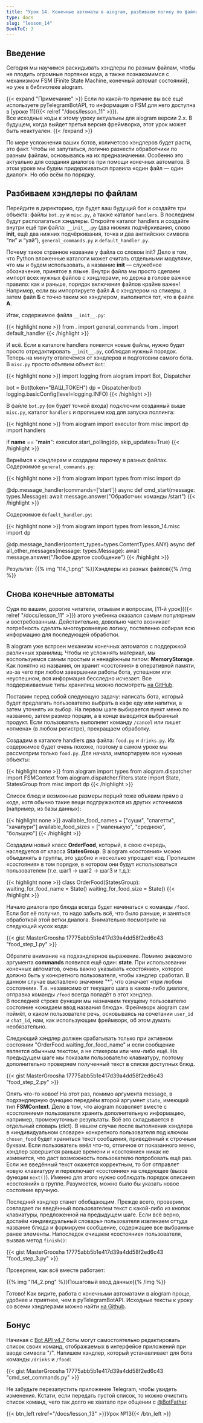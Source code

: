 ```yaml
---
title: "Урок 14. Конечные автоматы в aiogram, разбиваем логику по файлам"
type: docs
slug: "lesson_14"
BookToC: 3
---
```


## Введение

Сегодня мы научимся раскидывать хэндлеры по разным файлам, чтобы не плодить огромные портянки кода, а также познакомимся с механизмом FSM (Finite State Machine, конечный автомат состояний), но уже в библиотеке aiogram. 

{{< expand "Примечание" >}}
Если по какой-то причине вы всё ещё используете pyTelegramBotAPI, то информация о FSM для него доступна в [уроке 11]({{< relref "/docs/lesson_11" >}}).  
Все исходные коды к этому уроку актуальны для aiogram версии 2.x. В будущем, когда выйдет третья версия фреймворка, этот урок может быть неактуален.
{{< /expand >}}

По мере усложнения ваших ботов, количетсво хэндлеров будет расти, это факт. Чтобы не запутаться, логично разнести обработчики по разным файлам, основываясь на их предназначении. Особенно это актуально для создания диалогов при помощи конечных автоматов. В этом уроке мы будем придерживаться правила «один файл — один диалог». Но обо всём по порядку.

## Разбиваем хэндлеры по файлам

Перейдите в директорию, где будет ваш будущий бот и создайте три объекта: файлы `bot.py` и `misc.py`, а также каталог `handlers`. В последнем будут располагаться хэндлеры. Откройте каталог handlers и создайте внутри ещё три файла: `__init__.py` (два нижних подчёркивания, слово **init**, ещё два нижних подчёркивания, точка и два английских символа “пи” и “уай”), `general_commands.py` и `default_handler.py`.

Почему такое странное название у файла со словом init? Дело в том, что Python вложенные каталоги может считать отдельными модулями, что мы и будем использовать, а название __init__ — служебное обозначение, принятое в языке. Внутри файла мы просто сделаем импорт всех нужных файлов с хэндлерами, но держа в голове важное правило: как и раньше, порядок включения файлов крайне важен!   Например, если вы импортируете файл **A** с хэндлером на стикеры, а затем файл **Б** с точно таким же хэндлером, выполнится тот, что в файле **А**.

Итак, содержимое файла `__init__.py`:

{{< highlight none >}}
from . import general_commands
from . import default_handler
{{< /highlight >}}

И всё. Если в каталоге handlers появятся новые файлы, нужно будет просто отредактировать `__init__.py`, соблюдая нужный порядок. Теперь на минуту отвлечёмся от хэндлеров и подготовим самого бота. В `misc.py` просто объявим объект `Bot`:

{{< highlight none >}}
import logging
from aiogram import Bot, Dispatcher

bot = Bot(token="ВАШ_ТОКЕН")
dp = Dispatcher(bot)
logging.basicConfig(level=logging.INFO)
{{< /highlight >}}

В файле `bot.py` (он будет точкой входа) подключим созданный выше `misc.py`, каталог `handlers` и пропишем код для запуска поллинга:

{{< highlight none >}}
from aiogram import executor
from misc import dp
import handlers

if __name__ == "__main__":
    executor.start_polling(dp, skip_updates=True)
{{< /highlight >}}

Вернёмся к хэндлерам и создадим парочку в разных файлах.
Содержимое `general_commands.py`:

{{< highlight none >}}
from aiogram import types
from misc import dp

@dp.message_handler(commands=['start'])
async def cmd_start(message: types.Message):
    await message.answer("Обработчик команды /start")
{{< /highlight >}}

Содержимое `default_handler.py`:

{{< highlight none >}}
from aiogram import types
from lesson_14.misc import dp


@dp.message_handler(content_types=types.ContentTypes.ANY)
async def all_other_messages(message: types.Message):
    await message.answer("Любое другое сообщение")
{{< /highlight >}}

Результат:
{{% img "l14_1.png" %}}Хэндлеры из разных файлов{{% /img %}}

## Снова конечные автоматы

Судя по вашим, дорогие читатели, отзывам и вопросам, [11-й урок]({{< relref "/docs/lesson_11" >}}) этого учебника оказался самым популярным и востребованным. Действительно, довольно часто возникает потребность сделать многоуровневую логику, постепенно собирая всю информацию для последующей обработки.  

В aiogram уже встроен механизм конечных автоматов с поддержкой различных хранилищ. Чтобы не усложнять материал, мы воспользуемся самым простым и ненадёжным типом: **MemoryStorage**. Как понятно из названия, он хранит «состояния» в оперативной памяти, из-за чего при любом завершении работы бота, успешном или неуспешном, вся информация бесследно исчезает. Все поддерживаемые типы хранилищ можно посмотреть [на GitHub](https://github.com/aiogram/aiogram/tree/master/aiogram/contrib/fsm_storage).

Поставим перед собой следующую задачу: написать бота, который будет предлагать пользователю выбрать в кафе еду или напитки, а затем уточнять их выбор. На первом шаге выбирается пункт меню по названию, затем размер порции, а в конце выводится выбранный продукт. Если пользователь выполняет команду `/cancel` или пишет «отмена» (в любом регистре), прекращаем обработку.

Создадим в каталоге handlers два файла: `food.py` и `drinks.py`. Их содержимое будет очень похоже, поэтому в самом уроке мы рассмотрим только `food.py`. Для начала, импортируем все нужные объекты:

{{< highlight none >}}
from aiogram import types
from aiogram.dispatcher import FSMContext
from aiogram.dispatcher.filters.state import State, StatesGroup
from misc import dp
{{< /highlight >}}

Список блюд и возможные размеры порций тоже объявим прямо в коде, хотя обычно такие вещи подгружаются из других источников (например, из базы данных):

{{< highlight none >}}
available_food_names = ["суши", "спагетти", "хачапури"]
available_food_sizes = ["маленькую", "среднюю", "большую"]
{{< /highlight >}}

Создадим новый класс **OrderFood**, который, в свою очередь, наследуется от класса **StatesGroup**. В aiogram «состояния» можно объединять в группы, это удобно и несколько упрощает код.  Пропишем «состояния» в том порядке, в котором они будут использоваться пользователем (т.е. шаг1 -> шаг2 -> шаг3 и т.д.):

{{< highlight none >}}
class OrderFood(StatesGroup):
    waiting_for_food_name = State()
    waiting_for_food_size = State()
{{< /highlight >}}

Начало диалога про блюда всегда будет начинаться с команды `/food`. Если бот её получил, то надо забыть всё, что было раньше, и заняться обработкой этой ветки диалога. Внимательно посмотрите на следующий кусок кода:

{{< gist MasterGroosha 17775abb5b1e417d39a4dd58f2ed6c43 "food_step_1.py" >}}

Обратите внимание на подхэндлерное выражение. Помимо знакомого аргумента **commands** появился ещё один: **state**. При использовании конечных автоматов, очень важно указывать «состояние», которое должно быть у конкретного пользователя, чтобы хэндлер сработал. В данном случае выставлено значение "*", что означает «при любом состоянии». Т.е. независимо от текущего шага в каком-либо диалоге, отправка команды `/food` всегда попадёт в этот хэндлер.  
В последней строке функции мы назначаем текущему пользователю состояние «ожидаем ввод названия блюда». Фреймворк aiogram сам поймёт, о каком пользователе речь, основываясь на сочетании `user_id` и `chat_id`, нам, как использующим фреймворк, об этом думать необязательно.

Следующий хэндлер должен срабатывать только при активном состоянии "OrderFood.waiting_for_food_name" и если сообщение является обычным текстом, а не стикером или чем-либо ещё. На предыдущем шаге мы показали пользователю клавиатуру, поэтому дополнительно проверяем полученный текст в списке доступных блюд.

{{< gist MasterGroosha 17775abb5b1e417d39a4dd58f2ed6c43 "food_step_2.py" >}}

Опять что-то новое! На этот раз, помимо аргумента message, в подхэндлерную функцию передаём второй аргумент `state`, имеющий тип **FSMContext**. Дело в том, что aiogram позволяет вместе с «состоянием» пользователя хранить дополнительную информацию, например, промежуточные результаты. Всё это складывается в отдельный словарь (dict). В нашем случае после выполнения хэндлера в «индивидуальном словаре» конкретного пользователя под ключом `chosen_food` будет храниться текст сообщения, приведённый к строчным буквам. Если пользователь ввёл что-то, отличное от показанного меню, хэндлер завершится раньше времени и «состояние» никак не изменится, что даст возможность пользователю попробовать ещё раз. Если же введённый текст окажется корректным, то бот отправлет новую клавиатуру и переключает «состояние» на следующее (вызов функции `next()`). Именно для этого нужно соблюдать порядок описания «состояний» в группе. Разумеется, можно было бы указать новое состояние вручную.

Последний хэндлер станет обобщающим. Прежде всего, проверим, совпадает ли введённый пользователем текст с какой-либо из кнопок клавиатуры, предложенной на предыдущем шаге. Если всё верно, достаём «индивидуальный словарь» пользователя извлекаем оттуда название блюда и формируем сообщение, содержащее все выбранные ранее элементы. Напоследок очищаем «состояние» пользователя, вызвав метод `finish()`:

{{< gist MasterGroosha 17775abb5b1e417d39a4dd58f2ed6c43 "food_step_3.py" >}}

Проверяем, как всё вместе работает:

{{% img "l14_2.png" %}}Пошаговый ввод данных{{% /img %}}

Готово! Как видите, работа с конечными автоматами в aiogram проще, удобнее и приятнее, чем в pyTelegramBotAPI. Исходные тексты к уроку со всеми хэндлерами можно найти [на Github](https://github.com/MasterGroosha/telegram-tutorial/tree/master/lesson_14).

## Бонус

Начиная с [Bot API v4.7](https://core.telegram.org/bots/api-changelog#march-30-2020) боты могут самостоятельно редактировать список своих команд, отображаемых в интерфейсе приложений при вводе символа "/". Напишем хэндлер, который устанавливает для бота команды `/drinks` и `/food`:

{{< gist MasterGroosha 17775abb5b1e417d39a4dd58f2ed6c43 "cmd_set_commands.py" >}}

Не забудьте перезапустить приложение Telegram, чтобы увидеть изменения. Кстати, если передать пустой список, то можно очистить список команд, чего так долго не хватало при общении с [@BotFather](https://t.me/botfather).

{{< btn_left relref="/docs/lesson_13" >}}Урок №13{{< /btn_left >}}